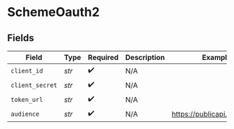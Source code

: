 # SchemeOauth2


## Fields

| Field                         | Type                          | Required                      | Description                   | Example                       |
| ----------------------------- | ----------------------------- | ----------------------------- | ----------------------------- | ----------------------------- |
| `client_id`                   | *str*                         | :heavy_check_mark:            | N/A                           |                               |
| `client_secret`               | *str*                         | :heavy_check_mark:            | N/A                           |                               |
| `token_url`                   | *str*                         | :heavy_check_mark:            | N/A                           |                               |
| `audience`                    | *str*                         | :heavy_check_mark:            | N/A                           | https://publicapi.cribl.cloud |